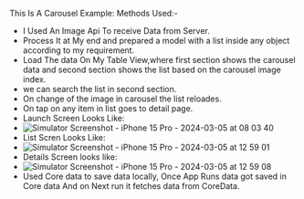This Is A Carousel Example:
Methods Used:-

* I Used An Image Api To receive Data from Server.
* Process It at My end and prepared a model with a list inside any object according to my requirement.
* Load The data On My Table View,where first section shows the carousel data and second section shows the list based on the carousel image index.
* we can search the list in second section.
* On change of the image in carousel the list reloades.
* On tap on any item in list goes to detail page.
* Launch Screen Looks Like:
* ![Simulator Screenshot - iPhone 15 Pro - 2024-03-05 at 08 03 40](https://github.com/Kishlayios/ImagesCarousel/assets/108665787/e9b92334-d523-4a12-ae43-b661168a8ef1)
* List Scren Looks Like:
* ![Simulator Screenshot - iPhone 15 Pro - 2024-03-05 at 12 59 01](https://github.com/Kishlayios/ImagesCarousel/assets/108665787/d1f1435a-823e-4119-baf2-91be24942953)
* Details Screen looks like:
* ![Simulator Screenshot - iPhone 15 Pro - 2024-03-05 at 12 59 08](https://github.com/Kishlayios/ImagesCarousel/assets/108665787/90c4fcde-bb5b-4706-8bb9-a56d395120d4)
* Used Core data to save data locally, Once App Runs data got saved in Core data And on Next run it fetches data from CoreData.


